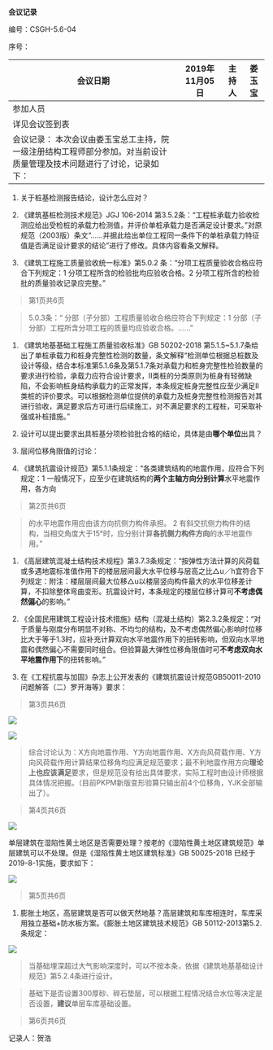 **会议记录**

编号：CSGH-5.6-04

序号：

| 会议日期                                                                                                              | 2019年11月05日 | 主持人 | 娄玉宝 |
|-----------------------------------------------------------------------------------------------------------------------|----------------|--------|--------|
| 参加人员                                                                                                              |                |        |        |
| 详见会议签到表                                                                                                        |                |        |        |
| 会议记录： 本次会议由娄玉宝总工主持，院一级注册结构工程师部分参加。对当前设计质量管理及技术问题进行了讨论，记录如下： |                |        |        |

1.  关于桩基检测报告结论，设计怎么应对？

2.  《建筑基桩检测技术规范》JGJ 106-2014
    第3.5.2条：“工程桩承载力验收检测应给出受检桩的承载力检测值，并评价单桩承载力是否满足设计要求。”对原规范（2003版）条文“……并据此给出单位工程同一条件下的单桩承载力特征值是否满足设计要求的结论”进行了修改。具体内容看条文解释。

3.  《建筑工程施工质量验收统一标准》第5.0.2
    条：“分项工程质量验收合格应符合下列规定：1
    分项工程所含的检验批均应验收合格。2
    分项工程所含的检验批的质量验收记录应完整。”

>   第1页共6页

>   5.0.3条：“ 分部（子分部）工程质量验收合格应符合下列规定：1
>   分部（子分部）工程所含分项工程的质量均应验收合格。……”

1.  《建筑地基基础工程施工质量验收标准》GB 50202-2018
    第5.1.5\~5.1.7条给出了单桩承载力和桩身完整性检测的数量，条文解释“检测单位根据总桩数及设计等级，结合本标准第5.1.6条及第5.1.7条对承载力和桩身完整性检验数量的要求进行检验，承载力应符合设计要求，Ⅱ类桩的分类原则为桩身有轻微缺陷，不会影响桩身结构承载力的正常发挥，本条规定桩身完整性应至少满足Ⅱ类桩的评价要求。可以根据检测单位提供的承载力及桩身完整性检测报告对其进行验收，满足要求后方可进行后续施工，对不满足要求的工程桩，可采取补强或补桩措施。”

2.  设计可以提出要求出具桩基分项检验批合格的结论，具体是由**哪个单位**出具？

3.  层间位移角限值的讨论：

4.  《建筑抗震设计规范》第5.1.1条规定：“各类建筑结构的地震作用，应符合下列规定：1
    一般情况下，应至少在建筑结构的**两个主轴方向分别计算**水平地震作用，各方向

>   第2页共6页

>   的水平地震作用应由该方向抗侧力构件承担。 2
>   有斜交抗侧力构件的结构，当相交角度大于15°时，应分别计算**各抗侧力构件方向**的水平地震作用。”

1.  《高层建筑混凝土结构技术规程》第3.7.3条规定：“按弹性方法计算的风荷载或多遇地震标准值作用下的楼层层间最大水平位移与层高之比△u／h宜符合下列规定：附注：楼层层间最大位移△u以楼层竖向构件最大的水平位移差计算，不扣除整体弯曲变形。抗震设计时，本条规定的楼层位移计算可**不考虑偶然偏心**的影响。”

2.  《全国民用建筑工程设计技术措施》结构（混凝土结构）第2.3.2条规定：“对于质量与刚度分布明显不对称、不均匀的结构，及不考虑偶然偏心影响时位移比大于等于1.3时，应补充计算双向水平地震作用下的扭转影响，但双向水平地震和偶然偏心不需要同时组合。但验算最大弹性位移角限值时可**不考虑双向水平地震作用下**的扭转影响。”

3.  在《工程抗震与加固》杂志上公开发表的《建筑抗震设计规范GB50011-2010问题解答（二）罗开海等》要求：

>   第3页共6页

![](media/9960ff3c8c0128f04ee39d30b8817409.png)

![](media/a166c8811c2685c9f51492b1383027ba.png)

>   综合讨论认为：X方向地震作用、Y方向地震作用、X方向风荷载作用、Y方向风荷载作用计算结果位移角均应满足规范要求；最不利地震作用方向**理论上也应该满足**要求，但是规范没有给出具体要求，实际工程时由设计师根据具体情况把握。（目前PKPM新版变形验算只输出前4个位移角，YJK全部输出了）。

>   第4页共6页

![](media/64716a838d21d0e3235462e539cf0907.jpg)

单层建筑在湿陷性黄土地区是否需要处理？按老的《湿陷性黄土地区建筑规范》单层建筑可以不处理。但是《湿陷性黄土地区建筑标准》GB
50025-2018 已经于2019-8-1实施，要求如下：

![](media/94c397a44a297e1301df27c698c43668.png)

>   第5页共6页

1.  膨胀土地区，高层建筑是否可以做天然地基？高层建筑和车库相连时，车库采用独立基础+防水板方案。《膨胀土地区建筑技术规范》GB
    50112-2013第5.2.条规定：

![](media/a2689d61a4c054c134b5671923d4ecf0.png)

>   当基础埋深超过大气影响深度时，可以不按本条，依据《建筑地基基础设计规范》第5.2.4条进行设计。

>   基础下是否设置300厚砂、碎石垫层，可以根据工程情况结合水位等决定是否设置，**建议**单层车库基础设置。

>   第6页共6页

记录人：贺浩
